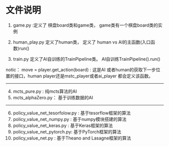 # 文件说明

1. game.py :定义了 棋盘board类和game类， game类有一个棋盘board类的实例

2. human_play.py 定义了human类， 定义了 human vs AI的主函数(入口函数)run()

3. train.py 定义了AI自训练的TrainPipeline类。 AI自训练TrainPipeline().run()

notic： move = player.get_action(board) : 这是AI 或者human的获取下一步位置的接口，human player还是mstc_player或者ai_player 都会定义该函数。

------------------------------------------------------------------------------------------

4. mcts_pure.py :  纯mcts算法的AI
5. mcts_alphaZero.py： 基于训练数据的AI

------------------------------------------------------------------------------------------
6. policy_value_net_tesorfolow.py : 基于tesorflow框架的算法
7. policy_value_net_numpy.py : 基于numpy模块搭建的算法
8. policy_value_net_keras.py : 基于Keras框架的算法
9. policy_value_net_pytorch.py: 基于PyTorch框架的算法
10. policy_value_net.py : 基于Theano and Lasagne框架的算法
